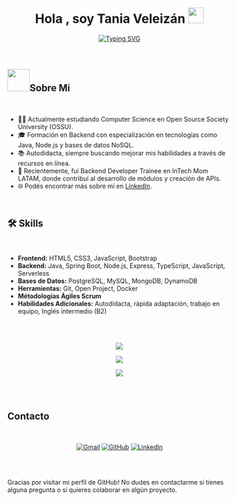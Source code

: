 <h1 align="center">Hola , soy Tania Veleizán <img src="https://media.giphy.com/media/hvRJCLFzcasrR4ia7z/giphy.gif" width="35"></h1>
<p align="center">
  <a href="https://git.io/typing-svg"><img src="https://readme-typing-svg.demolab.com?font=Fira+Code&weight=500&pause=1000&color=2D8300&center=true&vCenter=true&width=600&height=100&lines=Computer+Science+Student;Back-end+developer;Cybersecurity+enthusiast;Autodidacta+comprometida" alt="Typing SVG" /></a>
</p>


<br>

	
## <picture><img src = "https://github.com/7oSkaaa/7oSkaaa/blob/main/Images/about_me.gif?raw=true" width = 50px></picture>Sobre Mi

<br>

- :woman_student: Actualmente estudiando Computer Science en Open Source Society University (OSSU).
- :mortar_board: Formación en Backend con especialización en tecnologías como Java, Node.js y bases de datos NoSQL.
- :books: Autodidacta, siempre buscando mejorar mis habilidades a través de recursos en línea.
- :briefcase: Recientemente, fui Backend Developer Trainee en InTech Mom LATAM, donde contribuí al desarrollo de módulos y creación de APIs.
- :globe_with_meridians: Podés encontrar más sobre mí en [LinkedIn](https://www.linkedin.com/in/taniaveleizan).
  
<br>



## 🛠️ Skills
<br>

- **Frontend:** HTML5, CSS3, JavaScript, Bootstrap
- **Backend:** Java, Spring Boot, Node.js, Express, TypeScript, JavaScript, Serverless
- **Bases de Datos:** PostgreSQL, MySQL, MongoDB, DynamoDB
- **Herramientas:** Git, Open Project, Docker
- **Métodologías Ágiles Scrum**
- **Habilidades Adicionales:** Autodidacta, rápida adaptación, trabajo en equipo, Inglés intermedio (B2)

<br><br>

<p align="center"> 
	<a href="https://skillicons.dev">
    		<img src="https://skillicons.dev/icons?i=js,ts,java,py,html,css,bootstrap,nodejs,npm,express,spring,sequelize" />
 	</a>
</p>
<!--<p align="center"> 
	<a href="https://skillicons.dev">
    		<img src="https://skillicons.dev/icons?i=nodejs,npm,express,spring,sequelize" />
 	</a>
</p>-->
<p align="center"> 
	<a href="https://skillicons.dev">
    		<img src="https://skillicons.dev/icons?i=aws,postgres,mysql,mongodb" />
 	</a>
</p>
<p align="center"> 
	<a href="https://skillicons.dev">
    		<img src="https://skillicons.dev/icons?i=git,github,vscode,eclipse,postman,docker" />
 	</a>
</p>

<br><br>

## Contacto
<br>
<p align="center">
	<a href="mailto:taninaveleizan@gmail.com"><img img src="https://img.shields.io/badge/gmail-%23EA4335.svg?style=plastic&logo=gmail&logoColor=white" alt="Gmail"/></a>
	<a href="https://github.com/taniaveleizan"><img src="https://img.shields.io/badge/github-%23181717.svg?style=plastic&logo=github&logoColor=white" alt="GitHub"/></a>
	<a href="https://www.linkedin.com/in/taniaveleizan/"><img src="https://img.shields.io/badge/linkedin-%230A66C2.svg?style=plastic&logo=linkedin&logoColor=white" alt="LinkedIn"/></a>
</p>

<br><br>
<p>Gracias por visitar mi perfil de GitHub! No dudes en contactarme si tienes alguna pregunta o si quieres colaborar en algún proyecto.</p>

